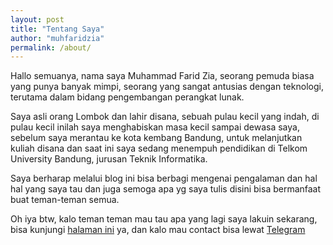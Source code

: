```yaml
---
layout: post
title: "Tentang Saya"
author: "muhfaridzia"
permalink: /about/
---
```


Hallo semuanya, nama saya Muhammad Farid Zia, seorang pemuda biasa yang punya banyak mimpi, seorang yang sangat antusias dengan teknologi, terutama dalam bidang pengembangan perangkat lunak.

Saya asli orang Lombok dan lahir disana, sebuah pulau kecil yang indah, di pulau kecil inilah saya menghabiskan masa kecil sampai dewasa saya, sebelum saya merantau ke kota kembang Bandung, untuk melanjutkan kuliah disana dan saat ini saya sedang menempuh pendidikan di Telkom University Bandung, jurusan Teknik Informatika.

Saya berharap melalui blog ini bisa berbagi mengenai pengalaman dan hal hal yang saya tau dan juga semoga apa yg saya tulis disini bisa bermanfaat buat teman-teman semua.

Oh iya btw, kalo teman teman mau tau apa yang lagi saya lakuin sekarang, bisa kunjungi [halaman ini](https://mfaridzia.github.io/now/) ya, dan kalo mau contact bisa lewat [Telegram](https://t.me/muhfaridzia)
